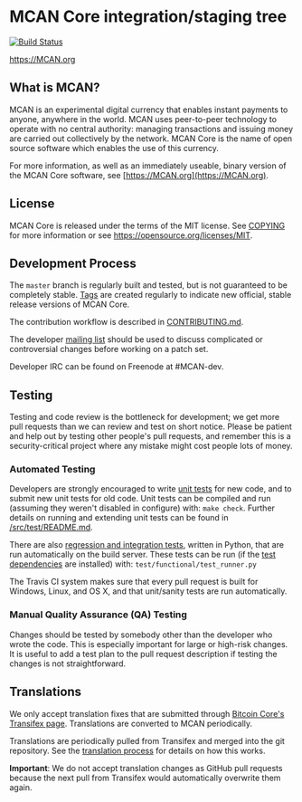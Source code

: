 MCAN Core integration/staging tree
=====================================

[![Build Status](https://travis-ci.org/MCAN-project/MCAN.svg?branch=master)](https://travis-ci.org/MCAN-project/MCAN)

https://MCAN.org

What is MCAN?
----------------

MCAN is an experimental digital currency that enables instant payments to
anyone, anywhere in the world. MCAN uses peer-to-peer technology to operate
with no central authority: managing transactions and issuing money are carried
out collectively by the network. MCAN Core is the name of open source
software which enables the use of this currency.

For more information, as well as an immediately useable, binary version of
the MCAN Core software, see [https://MCAN.org](https://MCAN.org).

License
-------

MCAN Core is released under the terms of the MIT license. See [COPYING](COPYING) for more
information or see https://opensource.org/licenses/MIT.

Development Process
-------------------

The `master` branch is regularly built and tested, but is not guaranteed to be
completely stable. [Tags](https://github.com/MCAN-project/MCAN/tags) are created
regularly to indicate new official, stable release versions of MCAN Core.

The contribution workflow is described in [CONTRIBUTING.md](CONTRIBUTING.md).

The developer [mailing list](https://groups.google.com/forum/#!forum/MCAN-dev)
should be used to discuss complicated or controversial changes before working
on a patch set.

Developer IRC can be found on Freenode at #MCAN-dev.

Testing
-------

Testing and code review is the bottleneck for development; we get more pull
requests than we can review and test on short notice. Please be patient and help out by testing
other people's pull requests, and remember this is a security-critical project where any mistake might cost people
lots of money.

### Automated Testing

Developers are strongly encouraged to write [unit tests](src/test/README.md) for new code, and to
submit new unit tests for old code. Unit tests can be compiled and run
(assuming they weren't disabled in configure) with: `make check`. Further details on running
and extending unit tests can be found in [/src/test/README.md](/src/test/README.md).

There are also [regression and integration tests](/test), written
in Python, that are run automatically on the build server.
These tests can be run (if the [test dependencies](/test) are installed) with: `test/functional/test_runner.py`

The Travis CI system makes sure that every pull request is built for Windows, Linux, and OS X, and that unit/sanity tests are run automatically.

### Manual Quality Assurance (QA) Testing

Changes should be tested by somebody other than the developer who wrote the
code. This is especially important for large or high-risk changes. It is useful
to add a test plan to the pull request description if testing the changes is
not straightforward.

Translations
------------

We only accept translation fixes that are submitted through [Bitcoin Core's Transifex page](https://www.transifex.com/projects/p/bitcoin/).
Translations are converted to MCAN periodically.

Translations are periodically pulled from Transifex and merged into the git repository. See the
[translation process](doc/translation_process.md) for details on how this works.

**Important**: We do not accept translation changes as GitHub pull requests because the next
pull from Transifex would automatically overwrite them again.
